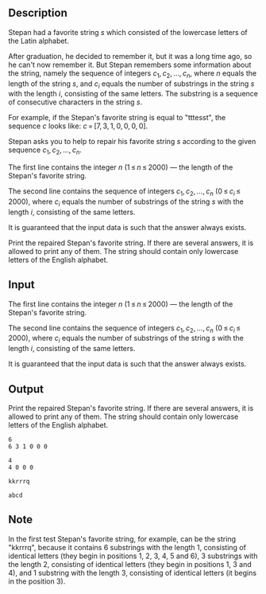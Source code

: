 ## Description

<div><p>Stepan had a favorite string <span class="tex-span"><i>s</i></span> which consisted of the lowercase letters of the Latin alphabet. </p><p>After graduation, he decided to remember it, but it was a long time ago, so he can't now remember it. But Stepan remembers some information about the string, namely the sequence of integers <span class="tex-span"><i>c</i><sub class="lower-index">1</sub>, <i>c</i><sub class="lower-index">2</sub>, ..., <i>c</i><sub class="lower-index"><i>n</i></sub></span>, where <span class="tex-span"><i>n</i></span> equals the length of the string <span class="tex-span"><i>s</i></span>, and <span class="tex-span"><i>c</i><sub class="lower-index"><i>i</i></sub></span> equals the number of substrings in the string <span class="tex-span"><i>s</i></span> with the length <span class="tex-span"><i>i</i></span>, consisting of the <span class="tex-font-style-bf">same</span> letters. The substring is a sequence of consecutive characters in the string <span class="tex-span"><i>s</i></span>.</p><p>For example, if the Stepan's favorite string is equal to "<span class="tex-font-style-tt">tttesst</span>", the sequence <span class="tex-span"><i>c</i></span> looks like: <span class="tex-span"><i>c</i> = [7, 3, 1, 0, 0, 0, 0]</span>.</p><p>Stepan asks you to help to repair his favorite string <span class="tex-span"><i>s</i></span> according to the given sequence <span class="tex-span"><i>c</i><sub class="lower-index">1</sub>, <i>c</i><sub class="lower-index">2</sub>, ..., <i>c</i><sub class="lower-index"><i>n</i></sub></span>. </p></div><div class="input-specification"><p>The first line contains the integer <span class="tex-span"><i>n</i></span> (<span class="tex-span">1 ≤ <i>n</i> ≤ 2000</span>) — the length of the Stepan's favorite string.</p><p>The second line contains the sequence of integers <span class="tex-span"><i>c</i><sub class="lower-index">1</sub>, <i>c</i><sub class="lower-index">2</sub>, ..., <i>c</i><sub class="lower-index"><i>n</i></sub></span> (<span class="tex-span">0 ≤ <i>c</i><sub class="lower-index"><i>i</i></sub> ≤ 2000</span>), where <span class="tex-span"><i>c</i><sub class="lower-index"><i>i</i></sub></span> equals the number of substrings of the string <span class="tex-span"><i>s</i></span> with the length <span class="tex-span"><i>i</i></span>, consisting of the same letters.</p><p>It is guaranteed that the input data is such that the answer always exists.</p></div><div class="output-specification"><p>Print the repaired Stepan's favorite string. If there are several answers, it is allowed to print any of them. The string should contain only lowercase letters of the English alphabet. </p></div>

## Input

<p>The first line contains the integer <span class="tex-span"><i>n</i></span> (<span class="tex-span">1 ≤ <i>n</i> ≤ 2000</span>) — the length of the Stepan's favorite string.</p><p>The second line contains the sequence of integers <span class="tex-span"><i>c</i><sub class="lower-index">1</sub>, <i>c</i><sub class="lower-index">2</sub>, ..., <i>c</i><sub class="lower-index"><i>n</i></sub></span> (<span class="tex-span">0 ≤ <i>c</i><sub class="lower-index"><i>i</i></sub> ≤ 2000</span>), where <span class="tex-span"><i>c</i><sub class="lower-index"><i>i</i></sub></span> equals the number of substrings of the string <span class="tex-span"><i>s</i></span> with the length <span class="tex-span"><i>i</i></span>, consisting of the same letters.</p><p>It is guaranteed that the input data is such that the answer always exists.</p>

## Output

<p>Print the repaired Stepan's favorite string. If there are several answers, it is allowed to print any of them. The string should contain only lowercase letters of the English alphabet. </p>





```input1
6
6 3 1 0 0 0

```




```input2
4
4 0 0 0

```




```output1
kkrrrq
```




```output2
abcd

```



## Note

<p>In the first test Stepan's favorite string, for example, can be the string "<span class="tex-font-style-tt">kkrrrq</span>", because it contains <span class="tex-span">6</span> substrings with the length <span class="tex-span">1</span>, consisting of identical letters (they begin in positions <span class="tex-span">1</span>, <span class="tex-span">2</span>, <span class="tex-span">3</span>, <span class="tex-span">4</span>, <span class="tex-span">5</span> and <span class="tex-span">6</span>), <span class="tex-span">3</span> substrings with the length <span class="tex-span">2</span>, consisting of identical letters (they begin in positions <span class="tex-span">1</span>, <span class="tex-span">3</span> and <span class="tex-span">4</span>), and <span class="tex-span">1</span> substring with the length <span class="tex-span">3</span>, consisting of identical letters (it begins in the position <span class="tex-span">3</span>). </p>
